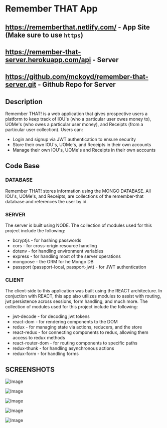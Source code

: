 # Remember THAT App
## https://rememberthat.netlify.com/ - App Site (Make sure to use `https`)
## https://remember-that-server.herokuapp.com/api - Server
## https://github.com/mckoyd/remember-that-server.git - Github Repo for Server
## Description

Remember THAT! is a web application that gives prospective users a platform to keep track of IOU's (who a particular user owes money to), UOMe's (who owes a particular user money), and Receipts (from a particular user collection).  Users can:
- Login and signup via JWT authentication to ensure security
- Store their own IOU's, UOMe's, and Receipts in their own accounts
- Manage their own IOU's, UOMe's and Receipts in their own accounts

## Code Base

### DATABASE
Remember THAT! stores information using the MONGO DATABASE.  All IOU's, UOMe's, and Receipts, are collections of the remember-that database and references the user by id.

### SERVER
The server is built using NODE.  The collection of modules used for this project include the following:
- bcryptjs - for hashing passwords
- cors - for cross-origin resource handling
- dotenv - for handling environment variables
- express - for handling most of the server operations
- mongoose - the ORM for he Mongo DB
- passport (passport-local, passport-jwt) - for JWT authentication
### CLIENT
The client-side to this application was built using the REACT architecture.  In conjuction with REACT, this app also utilizes modules to assist with routing, jwt persistence across sessions, form handling, and much more.  The collection of modules used for this project include the following:
- jwt-decode - for decoding jwt tokens
- react-dom - for rendering components to the DOM
- redux - for managing state via actions, reducers, and the store
- react-redux - for connecting components to redux, allowing them access to redux methods
- react-router-dom - for routing components to specific paths
- redux-thunk - for handling asynchronous actions
- redux-form - for handling forms

## SCREENSHOTS

![Image](./screenshots/rememberThat1.png)

![Image](./screenshots/rememberThat2.png)


![Image](./screenshots/rememberThat3.png)

![Image](./screenshots/rememberThat4.png)

![Image](./screenshots/rememberThat5.png)
